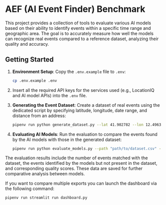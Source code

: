 # AEF (AI Event Finder) Benchmark

This project provides a collection of tools to evaluate various AI models based on their
ability to identify events within a specific time range and geographic area. The goal is to accurately measure how well
the models can recognize real events compared to a reference dataset, analyzing their quality and accuracy.

## Getting Started

1. **Environment Setup**: Copy the `.env.example` file to `.env`:

   ```bash
   cp .env.example .env
   ```

2. Insert all the required API keys for the services used (e.g., LocationIQ and AI model APIs) into the `.env` file.

3. **Generating the Event Dataset**: Create a dataset of real events using the dedicated script by specifying latitude,
   longitude, date range, and
   distance from an address:
   ```bash
   pipenv run python generate_dataset.py --lat 41.902782 --lon 12.496366 --start 2025-01-01 --end 2025-12-31 --distance 50
   ```

4. **Evaluating AI Models**: Run the evaluation to compare the events found by the AI models with those in the generated
   dataset:
   ```bash
   pipenv run python evaluate_models.py --path "path/to/dataset.csv" --address "address-to-search-events" --start 2025-01-01 --end 2025-12-31 --distance 50
   ```

The evaluation results include the number of events matched with the dataset, the events identified by the models but
not present in the dataset, and corresponding quality scores. These data are saved for further comparative analysis
between models.

If you want to compare multiple exports you can launch the dashboard via the following command:

```bash
pipenv run streamlit run dashboard.py
```
